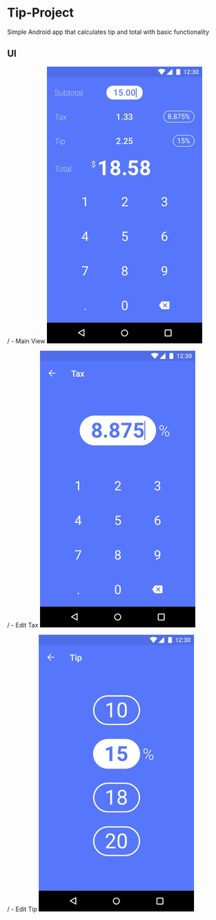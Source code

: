# Tip-Project
Simple Android app that calculates tip and total with basic functionality

## UI
/ - Main View
![main](ui/main.jpg)

/ - Edit Tax
![tax](ui/tax.jpg)

/ - Edit Tip
![tip](ui/tip.jpg)
